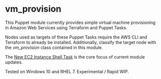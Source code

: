 # vm_provision

This Puppet module currently provides simple virtual machine provisioning in Amazon Web Services using Terraform and Puppet Tasks.

Nodes used as targets of these Puppet Tasks require the AWS CLI and Terraform to already be installed. Additionally, classify the target node with the *vm_provision* class contained in this module.

The [New EC2 Instance Shell Task](https://github.com/geoffrey-rodgers/puppet-vm_provision/blob/main/tasks/new_ec2_instance_shell.sh) is the core focus of current module updates.

Tested on Windows 10 and RHEL 7. Experimental / Rapid WIP.
